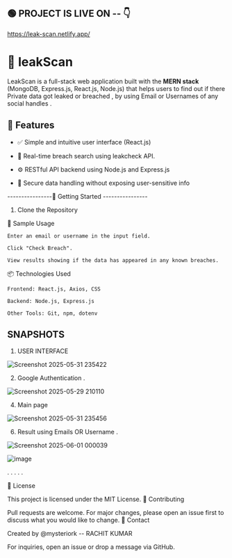 
## 🟢 PROJECT IS LIVE ON -- 👇
https://leak-scan.netlify.app/

# 🔐 leakScan 
LeakScan is a full-stack web application built with the **MERN stack** (MongoDB, Express.js, React.js, Node.js) that helps users to find out if there Private data got leaked or breached , by using Email or Usernames of any social handles .
## 📌 Features

- ✅ Simple and intuitive user interface (React.js)
  
- 🔎 Real-time breach search using leakcheck API.
  
- ⚙️ RESTful API backend using Node.js and Express.js
  
- 🔐 Secure data handling without exposing user-sensitive info


----------------🚀 Getting Started ----------------

 1. Clone the Repository

🧪 Sample Usage

    Enter an email or username in the input field.

    Click "Check Breach".

    View results showing if the data has appeared in any known breaches.

📦 Technologies Used

    Frontend: React.js, Axios, CSS

    Backend: Node.js, Express.js

    Other Tools: Git, npm, dotenv

##  SNAPSHOTS 

1. USER INTERFACE

![Screenshot 2025-05-31 235422](https://github.com/user-attachments/assets/b5acb9f8-ee2e-487a-bee5-a61e6b28f300)


2. Google Authentication .
   
![Screenshot 2025-05-29 210110](https://github.com/user-attachments/assets/21a843df-15c7-426c-87ca-6c02e4b8e797)


4. Main page
   
![Screenshot 2025-05-31 235456](https://github.com/user-attachments/assets/c7918f05-fa17-4a96-bcc6-58a11b34b555)


6. Result using Emails OR Username .

![Screenshot 2025-06-01 000039](https://github.com/user-attachments/assets/cfb3952f-49de-4994-a329-f7314c287ae8)

![image](https://github.com/user-attachments/assets/d291d469-1f99-4a0d-bf55-717c6986658d)

.
.
.
.
.



📄 License

This project is licensed under the MIT License.
🤝 Contributing

Pull requests are welcome. For major changes, please open an issue first to discuss what you would like to change.
📧 Contact

Created by @mysteriork -- RACHIT KUMAR

For inquiries, open an issue or drop a message via GitHub.
